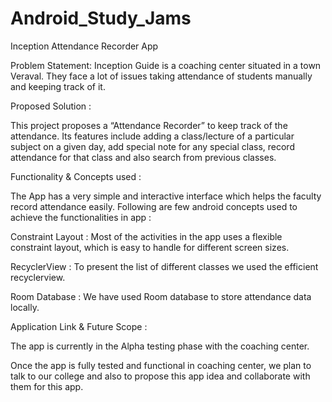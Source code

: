 # Android_Study_Jams
Inception Attendance Recorder App


Problem Statement:
Inception Guide is a coaching center situated in a town Veraval. They face a lot of issues taking attendance of students manually and keeping track of it.

Proposed Solution :

This project proposes a “Attendance Recorder” to keep track of the attendance. Its features include adding a class/lecture of a particular subject on a given day, add special note for any special class, record attendance for that class and also search from previous classes.


Functionality & Concepts used :

The App has a very simple and interactive interface which helps the faculty record attendance easily.
Following are few android concepts used to achieve the functionalities in app :

Constraint Layout : Most of the activities in the app uses a flexible constraint layout, which is easy to handle for different screen sizes.

RecyclerView : To present the list of different classes we used the efficient recyclerview. 

Room Database : We have used Room database to store attendance data locally.

Application Link & Future Scope :

The app is currently in the Alpha testing phase with the coaching center.

Once the app is fully tested and functional in coaching center, we plan to talk to our college and also to propose this app idea and collaborate with them for this app.
